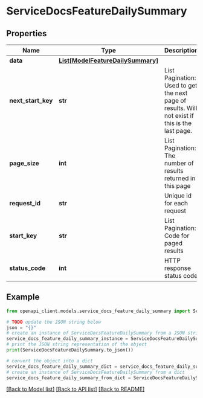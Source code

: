 # ServiceDocsFeatureDailySummary


## Properties

Name | Type | Description | Notes
------------ | ------------- | ------------- | -------------
**data** | [**List[ModelFeatureDailySummary]**](ModelFeatureDailySummary.md) |  | [optional] 
**next_start_key** | **str** | List Pagination: Used to get the next page of results. Will not exist if this is the last page. | [optional] 
**page_size** | **int** | List Pagination: The number of results returned in this page | [optional] 
**request_id** | **str** | Unique id for each request | [optional] 
**start_key** | **str** | List Pagination: Code for paged results | [optional] 
**status_code** | **int** | HTTP response status code | [optional] 

## Example

```python
from openapi_client.models.service_docs_feature_daily_summary import ServiceDocsFeatureDailySummary

# TODO update the JSON string below
json = "{}"
# create an instance of ServiceDocsFeatureDailySummary from a JSON string
service_docs_feature_daily_summary_instance = ServiceDocsFeatureDailySummary.from_json(json)
# print the JSON string representation of the object
print(ServiceDocsFeatureDailySummary.to_json())

# convert the object into a dict
service_docs_feature_daily_summary_dict = service_docs_feature_daily_summary_instance.to_dict()
# create an instance of ServiceDocsFeatureDailySummary from a dict
service_docs_feature_daily_summary_from_dict = ServiceDocsFeatureDailySummary.from_dict(service_docs_feature_daily_summary_dict)
```
[[Back to Model list]](../README.md#documentation-for-models) [[Back to API list]](../README.md#documentation-for-api-endpoints) [[Back to README]](../README.md)


